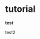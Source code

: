 # tutorial

<b>test</b>

<!DOCTYPE html>
<html>
<head>
	<title></title>
</head>
<body>
<p>test2</p>
</body>
</html>